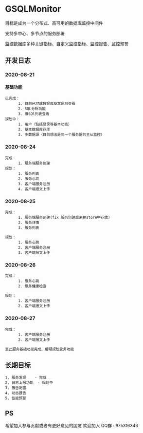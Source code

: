 # GSQLMonitor
目标是成为一个分布式、高可用的数据库监控中间件

支持多中心、多节点的服务部署

监控数据库多种关键指标、自定义监控指标、监控报告、监控预警

## 开发日志
### 2020-08-21
#### 基础功能
    已完成：
          1. 目前已完成数据库基本信息查看
          2. SQL分析功能
          3. 慢SQl列表查看
    规划中：
          1. 用户（包括登录等基本功能）
          2. 基本数据库存库
          3. 多数据源（目前想法是同一个服务器的主从监控）
          
### 2020-08-24
    完成：
          1. 服务端服务创建
    规划：
          1. 服务列表
          2. 服务心跳
          3. 客户端服务注册
          4. 客户端报文上传
    
### 2020-08-25
    完成：
          1. 服务端服务创建(fix 服务创建后未在store中存放)
          2. 服务详情
          3. 服务列表
   
    规划：
          1. 服务心跳
          2. 客户端服务注册
          3. 客户端报文上传
          
### 2020-08-26
    完成：
          1. 服务心跳
          2. 服务健康检查
   
    规划：
          1. 客户端服务注册
          2. 客户端报文上传
          
### 2020-08-27
    完成：
          1. 客户端服务注册
          2. 客户端报文上传
   
    至此服务基础功能完成。后期规划业务功能

          
## 长期目标

    1. 服务发现    - 完成
    2. 日志上报功能  - 规划中
    3. 报告配置
    4. 动态报告
    5. 性能预警
    

## PS
希望加入参与贡献或者有更好意见的朋友
欢迎加入 QQ群 : 975316343
